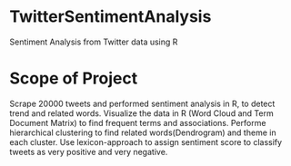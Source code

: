 # TwitterSentimentAnalysis
Sentiment Analysis from Twitter data using R

# Scope of Project

Scrape 20000 tweets and performed sentiment analysis in R, to detect trend and related words.
Visualize the data in R (Word Cloud and Term Document Matrix) to find frequent terms and associations.
Performe hierarchical clustering to find related words(Dendrogram) and theme in each cluster.
Use lexicon-approach to assign sentiment score to classify tweets as very positive and very negative.
